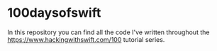 # 100daysofswift
In this repository you can find all the code I've written throughout the https://www.hackingwithswift.com/100 tutorial series.
